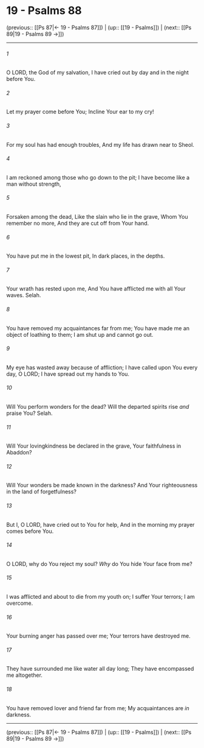 # 19 - Psalms 88

(previous:: [[Ps 87|← 19 - Psalms 87]]) | (up:: [[19 - Psalms]]) | (next:: [[Ps 89|19 - Psalms 89 →]])

***


###### 1 
O LORD, the God of my salvation, I have cried out by day and in the night before You. 

###### 2 
Let my prayer come before You; Incline Your ear to my cry! 

###### 3 
For my soul has had enough troubles, And my life has drawn near to Sheol. 

###### 4 
I am reckoned among those who go down to the pit; I have become like a man without strength, 

###### 5 
Forsaken among the dead, Like the slain who lie in the grave, Whom You remember no more, And they are cut off from Your hand. 

###### 6 
You have put me in the lowest pit, In dark places, in the depths. 

###### 7 
Your wrath has rested upon me, And You have afflicted me with all Your waves. Selah. 

###### 8 
You have removed my acquaintances far from me; You have made me an object of loathing to them; I am shut up and cannot go out. 

###### 9 
My eye has wasted away because of affliction; I have called upon You every day, O LORD; I have spread out my hands to You. 

###### 10 
Will You perform wonders for the dead? Will the departed spirits rise _and_ praise You? Selah. 

###### 11 
Will Your lovingkindness be declared in the grave, Your faithfulness in Abaddon? 

###### 12 
Will Your wonders be made known in the darkness? And Your righteousness in the land of forgetfulness? 

###### 13 
But I, O LORD, have cried out to You for help, And in the morning my prayer comes before You. 

###### 14 
O LORD, why do You reject my soul? _Why_ do You hide Your face from me? 

###### 15 
I was afflicted and about to die from my youth on; I suffer Your terrors; I am overcome. 

###### 16 
Your burning anger has passed over me; Your terrors have destroyed me. 

###### 17 
They have surrounded me like water all day long; They have encompassed me altogether. 

###### 18 
You have removed lover and friend far from me; My acquaintances are _in_ darkness.

***

(previous:: [[Ps 87|← 19 - Psalms 87]]) | (up:: [[19 - Psalms]]) | (next:: [[Ps 89|19 - Psalms 89 →]])
